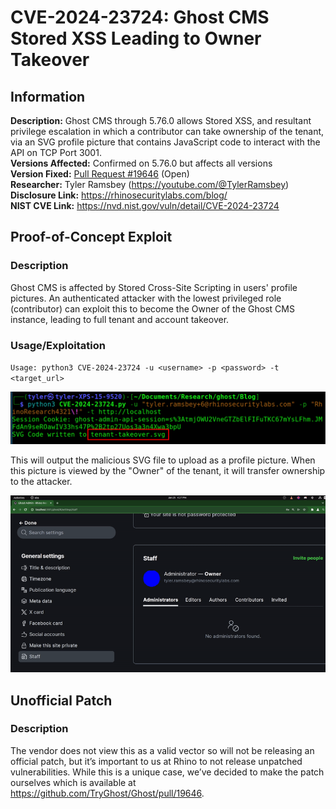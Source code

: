 # CVE-2024-23724: Ghost CMS Stored XSS Leading to Owner Takeover

## Information
**Description:** Ghost CMS through 5.76.0 allows Stored XSS, and resultant privilege escalation in which a contributor can take ownership of the tenant, via an SVG profile picture that contains JavaScript code to interact with the API on TCP Port 3001. <br> 
**Versions Affected:** Confirmed on 5.76.0 but affects all versions <br> 
**Version Fixed:** [Pull Request #19646](https://github.com/TryGhost/Ghost/pull/19646) (Open) <br> 
**Researcher:** Tyler Ramsbey (https://youtube.com/@TylerRamsbey)  
**Disclosure Link:** https://rhinosecuritylabs.com/blog/  
**NIST CVE Link:** https://nvd.nist.gov/vuln/detail/CVE-2024-23724

## Proof-of-Concept Exploit
### Description
Ghost CMS is affected by Stored Cross-Site Scripting in users' profile pictures. An authenticated attacker with the lowest privileged role (contributor) can exploit this to become the Owner of the Ghost CMS instance, leading to full tenant and account takeover.

### Usage/Exploitation
`Usage: python3 CVE-2024-23724 -u <username> -p <password> -t <target_url>` <br>

![Alt-text that shows up on hover](poc.png) 

This will output the malicious SVG file to upload as a profile picture. When this picture is viewed by the "Owner" of the tenant, it will transfer ownership to the attacker. 

![Alt-text that shows up on hover](poc.gif) 

## Unofficial Patch
### Description
The vendor does not view this as a valid vector so will not be releasing an official patch, but it’s important to us at Rhino to not release unpatched vulnerabilities. While this is a unique case, we’ve decided to make the patch ourselves which is available at https://github.com/TryGhost/Ghost/pull/19646. 
